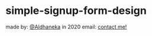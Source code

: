 # simple-signup-form-design

made by: [@Aldhaneka](https://github.com/Aldhanekaa) in 2020
email: [contact me!](mailto:aldhaneka@gmail.com)
